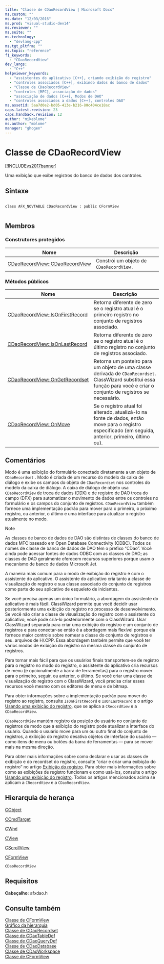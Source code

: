 ```yaml
---
title: "Classe de CDaoRecordView | Microsoft Docs"
ms.custom: ""
ms.date: "12/03/2016"
ms.prod: "visual-studio-dev14"
ms.reviewer: ""
ms.suite: ""
ms.technology: 
  - "devlang-cpp"
ms.tgt_pltfrm: ""
ms.topic: "reference"
f1_keywords: 
  - "CDaoRecordView"
dev_langs: 
  - "C++"
helpviewer_keywords: 
  - "assistentes do aplicativo [C++], criando exibição do registro"
  - "controles associados [C++], exibindo dados do banco de dados"
  - "Classe de CDaoRecordView"
  - "controles [MFC], associação de dados"
  - "associação de dados [C++], Modos de DAO"
  - "controles associados a dados [C++], controles DAO"
ms.assetid: 5aa7d0e2-bd05-413e-b216-80c404ce18ac
caps.latest.revision: 23
caps.handback.revision: 12
author: "mikeblome"
ms.author: "mblome"
manager: "ghogen"
---
```

# Classe de CDaoRecordView
[!INCLUDE[vs2017banner](../../assembler/inline/includes/vs2017banner.md)]

Uma exibição que exibe registros do banco de dados dos controles.  
  
## Sintaxe  
  
```  
  
class AFX_NOVTABLE CDaoRecordView : public CFormView  
  
```  
  
## Membros  
  
### Construtores protegidos  
  
|Nome|Descrição|  
|----------|---------------|  
|[CDaoRecordView::CDaoRecordView](../Topic/CDaoRecordView::CDaoRecordView.md)|Constrói um objeto de `CDaoRecordView` .|  
  
### Métodos públicos  
  
|Nome|Descrição|  
|----------|---------------|  
|[CDaoRecordView::IsOnFirstRecord](../Topic/CDaoRecordView::IsOnFirstRecord.md)|Retorna diferente de zero se o registro atual é o primeiro registro no conjunto de registros associado.|  
|[CDaoRecordView::IsOnLastRecord](../Topic/CDaoRecordView::IsOnLastRecord.md)|Retorna diferente de zero se o registro atual é o último registro no conjunto de registros associado.|  
|[CDaoRecordView::OnGetRecordset](../Topic/CDaoRecordView::OnGetRecordset.md)|Retorna um ponteiro para um objeto de uma classe derivada de `CDaoRecordset`.  ClassWizard substitui essa função para você e criar o conjunto de registros se necessário.|  
|[CDaoRecordView::OnMove](../Topic/CDaoRecordView::OnMove.md)|Se o registro atual foi alterado, atualizá\-lo na fonte de dados, então move para o registro especificado \(em seguida, anterior, primeiro, último ou\).|  
  
## Comentários  
 Modo é uma exibição do formulário conectado diretamente a um objeto de `CDaoRecordset` .  Modo é criada de um recurso do modelo da caixa de diálogo e exibe os campos do objeto de `CDaoRecordset` nos controles do modelo da caixa de diálogo.  A caixa de diálogo de objeto usa `CDaoRecordView` de troca de dados \(DDX\) e de registro de DAO troca do campo \(DFX\) para automatizar o movimento de dados entre os controles no formulário e os campos do conjunto de registros.  `CDaoRecordView` também fornece uma implementação padrão para mover para o primeiro, o próximo registro, ou anterior, o último e uma interface para atualizar o registro atualmente no modo.  
  
> [!NOTE]
>  As classes de banco de dados de DAO são distintas de classes do banco de dados MFC baseado em Open Database Connectivity \(ODBC\).  Todos os nomes de classe de banco de dados de DAO têm o prefixo “CDao”.  Você ainda pode acessar fontes de dados ODBC com as classes de DAO; as classes de DAO geralmente oferecem recursos superiores porque usam o mecanismo de banco de dados Microsoft Jet.  
  
 A maneira mais comum para o modo de exibição do registro é com o assistente do aplicativo.  O assistente do aplicativo cria tanto a classe de visualização do registro e sua classe associado do conjunto de registros como parte do seu aplicativo de esqueleto de iniciantes.  
  
 Se você precisa apenas um único formulário, a abordagem do assistente do aplicativo é mais fácil.  ClassWizard permite que você decidir usar posteriormente uma exibição do registro no processo de desenvolvimento.  Se você não criar a classe de visualização do registro com o assistente do aplicativo, você pode criá\-lo posteriormente com o ClassWizard.  Usar ClassWizard separada para criar uma exibição do registro e um conjunto de registros e para conectar\-se então é a abordagem mais flexível porque ela fornece maior controle sobre nomear a classe do conjunto de registros e seu. arquivos de H\/.CPP.  Essa abordagem também permite que você ter vários modos de exibição do registro na mesma classe do conjunto de registros.  
  
 Para tornar mais fácil para que os usuários finais transportem\-se de registro para o registro no modo do registro, o assistente do aplicativo cria recursos de menu \(e opcionalmente a barra de ferramentas\) para o registro mover para o primeiro, seguir, ou anterior, o último.  Se você criar uma classe de visualização do registro com o ClassWizard, você precisa criar esses recursos você mesmo com os editores de menu e de bitmap.  
  
 Para obter informações sobre a implementação padrão para mover do registro ao registro, consulte `IsOnFirstRecord` e `IsOnLastRecord` e o artigo [Usando uma exibição do registro](../../data/using-a-record-view-mfc-data-access.md), que se aplica a `CRecordView` e a `CDaoRecordView`.  
  
 `CDaoRecordView` mantém registro da posição do usuário no conjunto de registros de modo que a exibição do registro pode atualizar a interface do usuário.  Quando o usuário move para um ou outro final do conjunto de registros, a exibição do registro desativa objetos de interface do usuário — como itens de menu ou botões da barra de ferramentas — para se mover mais na mesma direção.  
  
 Para obter mais informações sobre como declarar e usar as classes de exibição e do recordset do registro, consulte “criar e criar uma exibição do registro” no artigo [Exibição do registro](../../data/record-views-mfc-data-access.md).  Para obter mais informações sobre como as exibições de registro funcionam e como usá\-los, consulte o artigo [Usando uma exibição do registro](../../data/using-a-record-view-mfc-data-access.md).  Todos os artigos mencionados acima se aplicam a `CRecordView` e a `CDaoRecordView`.  
  
## Hierarquia de herança  
 [CObject](../Topic/CObject%20Class.md)  
  
 [CCmdTarget](../Topic/CCmdTarget%20Class.md)  
  
 [CWnd](../Topic/CWnd%20Class.md)  
  
 [CView](../Topic/CView%20Class.md)  
  
 [CScrollView](../../mfc/reference/cscrollview-class.md)  
  
 [CFormView](../../mfc/reference/cformview-class.md)  
  
 `CDaoRecordView`  
  
## Requisitos  
 **Cabeçalho:** afxdao.h  
  
## Consulte também  
 [Classe de CFormView](../../mfc/reference/cformview-class.md)   
 [Gráfico da hierarquia](../../mfc/hierarchy-chart.md)   
 [Classe de CDaoRecordset](../../mfc/reference/cdaorecordset-class.md)   
 [Classe de CDaoTableDef](../../mfc/reference/cdaotabledef-class.md)   
 [Classe de CDaoQueryDef](../../mfc/reference/cdaoquerydef-class.md)   
 [Classe de CDaoDatabase](../../mfc/reference/cdaodatabase-class.md)   
 [Classe de CDaoWorkspace](../../mfc/reference/cdaoworkspace-class.md)   
 [Classe de CFormView](../../mfc/reference/cformview-class.md)